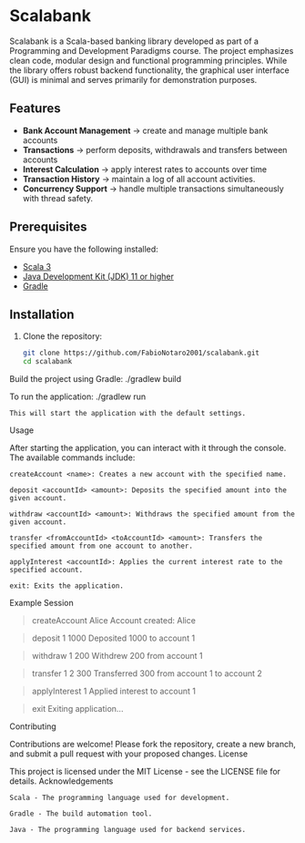 # Scalabank

Scalabank is a Scala-based banking library developed as part of a Programming and Development Paradigms course. The project emphasizes clean code, modular design and functional programming principles. While the library offers robust backend functionality, the graphical user interface (GUI) is minimal and serves primarily for demonstration purposes.

## Features

- **Bank Account Management** -> create and manage multiple bank accounts
- **Transactions** -> perform deposits, withdrawals and transfers between accounts
- **Interest Calculation** -> apply interest rates to accounts over time
- **Transaction History** -> maintain a log of all account activities.
- **Concurrency Support** -> handle multiple transactions simultaneously with thread safety.

## Prerequisites

Ensure you have the following installed:

- [Scala 3](https://www.scala-lang.org/download/)
- [Java Development Kit (JDK) 11 or higher](https://adoptopenjdk.net/)
- [Gradle](https://gradle.org/install/)

## Installation

1. Clone the repository:

   ```bash
   git clone https://github.com/FabioNotaro2001/scalabank.git
   cd scalabank

Build the project using Gradle:
./gradlew build

To run the application:
./gradlew run

    This will start the application with the default settings.

Usage

After starting the application, you can interact with it through the console. The available commands include:

    createAccount <name>: Creates a new account with the specified name.

    deposit <accountId> <amount>: Deposits the specified amount into the given account.

    withdraw <accountId> <amount>: Withdraws the specified amount from the given account.

    transfer <fromAccountId> <toAccountId> <amount>: Transfers the specified amount from one account to another.

    applyInterest <accountId>: Applies the current interest rate to the specified account.

    exit: Exits the application.

Example Session
> createAccount Alice
Account created: Alice

> deposit 1 1000
Deposited 1000 to account 1

> withdraw 1 200
Withdrew 200 from account 1

> transfer 1 2 300
Transferred 300 from account 1 to account 2

> applyInterest 1
Applied interest to account 1

> exit
Exiting application...

Contributing

Contributions are welcome! Please fork the repository, create a new branch, and submit a pull request with your proposed changes.
License

This project is licensed under the MIT License - see the LICENSE file for details.
Acknowledgements

    Scala - The programming language used for development.

    Gradle - The build automation tool.

    Java - The programming language used for backend services.

